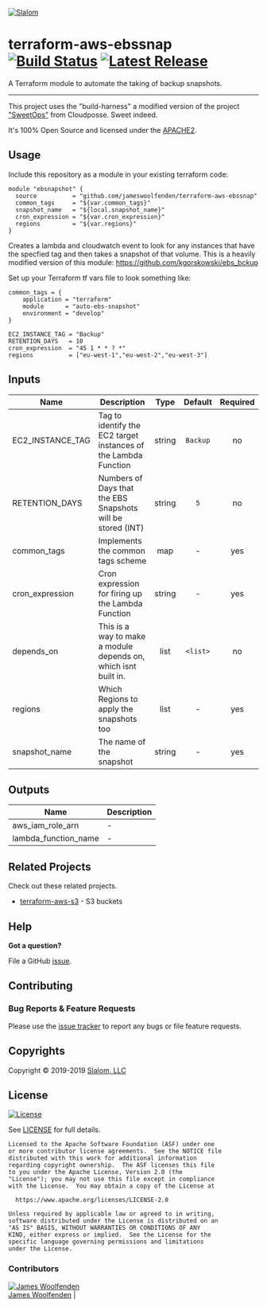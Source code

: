 <!-- This file was automatically generated by the `build-harness`. Make all changes to `README.yaml` and run `make readme` to rebuild this file. -->

[![Slalom][logo]](https://slalom.com)

# terraform-aws-ebssnap [![Build Status](https://travis-ci.com/JamesWoolfenden/terraform-aws-ebssnap.svg?branch=master)](https://travis-ci.com/JamesWoolfenden/terraform-aws-ebssnap) [![Latest Release](https://img.shields.io/github/release/JamesWoolfenden/terraform-aws-ebssnap.svg)](https://github.com/JamesWoolfenden/terraform-aws-ebssnap/releases/latest)

A Terraform module to automate the taking of backup snapshots.

---

This project uses the "build-harness" a modified version of the project ["SweetOps"](https://cpco.io/sweetops) from Cloudposse. Sweet indeed.

It's 100% Open Source and licensed under the [APACHE2](LICENSE).

## Usage

Include this repository as a module in your existing terraform code:

``` HCL
module "ebsnapshot" {
  source          = "github.com/jameswoolfenden/terraform-aws-ebssnap"
  common_tags     = "${var.common_tags}"
  snapshot_name   = "${local.snapshot_name}"
  cron_expression = "${var.cron_expression}"
  regions         = "${var.regions}"
}
```

Creates a lambda and cloudwatch event to look for any instances that have the specfied tag and then takes a snapshot of that volume.
This is a heavily modified version of this module: <https://github.com/kgorskowski/ebs_bckup>

Set up your Terraform tf vars file to look something like:

``` HCL
common_tags = {
    application = "terraform"
    module      = "auto-ebs-snapshot"
    environment = "develop"
}

EC2_INSTANCE_TAG = "Backup"
RETENTION_DAYS   = 10
cron_expression  = "45 1 * * ? *"
regions          = ["eu-west-1","eu-west-2","eu-west-3"]
```

## Inputs

| Name             | Description                                                     |  Type  | Default  | Required |
| ---------------- | --------------------------------------------------------------- | :----: | :------: | :------: |
| EC2_INSTANCE_TAG | Tag to identify the EC2 target instances of the Lambda Function | string | `Backup` |    no    |
| RETENTION_DAYS   | Numbers of Days that the EBS Snapshots will be stored (INT)     | string |   `5`    |    no    |
| common_tags      | Implements the common tags scheme                               |  map   |    -     |   yes    |
| cron_expression  | Cron expression for firing up the Lambda Function               | string |    -     |   yes    |
| depends_on       | This is a way to make a module depends on, which isnt built in. |  list  | `<list>` |    no    |
| regions          | Which Regions to apply the snapshots too                        |  list  |    -     |   yes    |
| snapshot_name    | The name of the snapshot                                        | string |    -     |   yes    |

## Outputs

| Name                 | Description |
| -------------------- | ----------- |
| aws_iam_role_arn     | -           |
| lambda_function_name | -           |


## Related Projects

Check out these related projects.

- [terraform-aws-s3](https://github.com/jameswoolfenden/terraform-aws-s3) - S3 buckets

## Help

**Got a question?**

File a GitHub [issue](https://github.com/JamesWoolfenden/terraform-aws-ebssnap/issues).


## Contributing

### Bug Reports & Feature Requests

Please use the [issue tracker](https://github.com/JamesWoolfenden/terraform-aws-ebssnap/issues) to report any bugs or file feature requests.

## Copyrights

Copyright © 2019-2019 [Slalom, LLC](https://slalom.com)

## License

[![License](https://img.shields.io/badge/License-Apache%202.0-blue.svg)](https://opensource.org/licenses/Apache-2.0)

See [LICENSE](LICENSE) for full details.

    Licensed to the Apache Software Foundation (ASF) under one
    or more contributor license agreements.  See the NOTICE file
    distributed with this work for additional information
    regarding copyright ownership.  The ASF licenses this file
    to you under the Apache License, Version 2.0 (the
    "License"); you may not use this file except in compliance
    with the License.  You may obtain a copy of the License at

      https://www.apache.org/licenses/LICENSE-2.0

    Unless required by applicable law or agreed to in writing,
    software distributed under the License is distributed on an
    "AS IS" BASIS, WITHOUT WARRANTIES OR CONDITIONS OF ANY
    KIND, either express or implied.  See the License for the
    specific language governing permissions and limitations
    under the License.


### Contributors

  [![James Woolfenden][jameswoolfenden_avatar]][jameswoolfenden_homepage]<br/>[James Woolfenden][jameswoolfenden_homepage] |


  [jameswoolfenden_homepage]: https://github.com/jameswoolfenden
  [jameswoolfenden_avatar]: https://github.com/jameswoolfenden.png?size=150

[logo]: https://gist.githubusercontent.com/JamesWoolfenden/5c457434351e9fe732ca22b78fdd7d5e/raw/15933294ae2b00f5dba6557d2be88f4b4da21201/slalom-logo.png
[website]: https://slalom.com
[github]: https://github.com/jameswoolfenden
[linkedin]: https://www.linkedin.com/company/slalom-consulting/
[twitter]: https://twitter.com/Slalom

[share_twitter]: https://twitter.com/intent/tweet/?text=terraform-aws-ebssnap&url=https://github.com/JamesWoolfenden/terraform-aws-ebssnap
[share_linkedin]: https://www.linkedin.com/shareArticle?mini=true&title=terraform-aws-ebssnap&url=https://github.com/JamesWoolfenden/terraform-aws-ebssnap
[share_reddit]: https://reddit.com/submit/?url=https://github.com/JamesWoolfenden/terraform-aws-ebssnap
[share_facebook]: https://facebook.com/sharer/sharer.php?u=https://github.com/JamesWoolfenden/terraform-aws-ebssnap
[share_googleplus]: https://plus.google.com/share?url=https://github.com/JamesWoolfenden/terraform-aws-ebssnap
[share_email]: mailto:?subject=terraform-aws-ebssnap&body=https://github.com/JamesWoolfenden/terraform-aws-ebssnap

